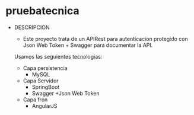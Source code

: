 # pruebatecnica


- DESCRIPCION
	- Este proyecto trata de un APIRest para autenticacion protegido con Json Web Token + Swagger para documentar la API.

	Usamos las seguientes tecnologias:

	- Capa persistencia
		+ MySQL
	- Capa Servidor
		+ SpringBoot
		+ Swagger
		+Json Web Token
	- Capa fron
		+ AngularJS






